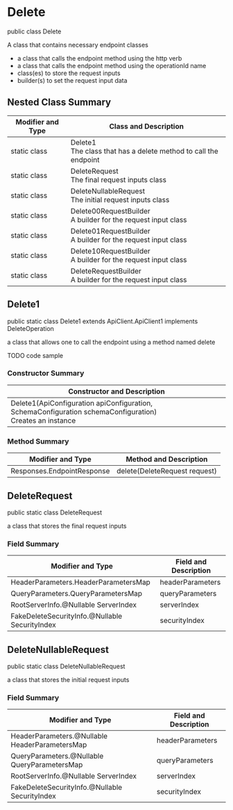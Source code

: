# Delete

public class Delete

A class that contains necessary endpoint classes
- a class that calls the endpoint method using the http verb
- a class that calls the endpoint method using the operationId name
- class(es) to store the request inputs
- builder(s) to set the request input data

## Nested Class Summary
| Modifier and Type | Class and Description |
| ----------------- | --------------------- |
| static class      | Delete1<br>The class that has a delete method to call the endpoint |
| static class | DeleteRequest<br>The final request inputs class |
| static class | DeleteNullableRequest<br>The initial request inputs class |
| static class      | Delete00RequestBuilder<br>A builder for the request input class |
| static class      | Delete01RequestBuilder<br>A builder for the request input class |
| static class      | Delete10RequestBuilder<br>A builder for the request input class |
| static class      | DeleteRequestBuilder<br>A builder for the request input class |

## Delete1
public static class Delete1 extends ApiClient.ApiClient1 implements DeleteOperation<br>

a class that allows one to call the endpoint using a method named delete

TODO code sample

### Constructor Summary
| Constructor and Description |
| --------------------------- |
| Delete1(ApiConfiguration apiConfiguration, SchemaConfiguration schemaConfiguration)<br>Creates an instance |

### Method Summary
| Modifier and Type | Method and Description |
| ----------------- | ---------------------- |
| Responses.EndpointResponse | delete(DeleteRequest request) |

## DeleteRequest
public static class DeleteRequest<br>

a class that stores the final request inputs

### Field Summary
| Modifier and Type | Field and Description |
| ----------------- | --------------------- |
| HeaderParameters.HeaderParametersMap | headerParameters |
| QueryParameters.QueryParametersMap | queryParameters |
| RootServerInfo.@Nullable ServerIndex | serverIndex |
| FakeDeleteSecurityInfo.@Nullable SecurityIndex | securityIndex |

## DeleteNullableRequest
public static class DeleteNullableRequest<br>

a class that stores the initial request inputs

### Field Summary
| Modifier and Type | Field and Description |
| ----------------- | --------------------- |
| HeaderParameters.@Nullable HeaderParametersMap | headerParameters |
| QueryParameters.@Nullable QueryParametersMap | queryParameters |
| RootServerInfo.@Nullable ServerIndex | serverIndex |
| FakeDeleteSecurityInfo.@Nullable SecurityIndex | securityIndex |

